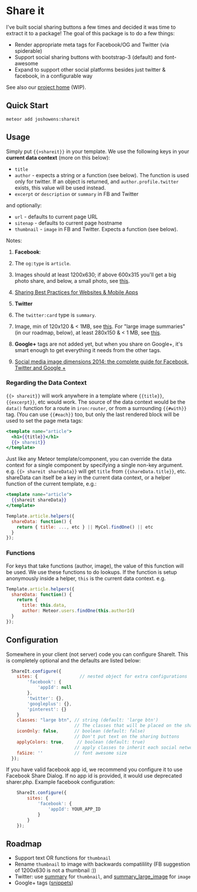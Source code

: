 # Share it

I've built social sharing buttons a few times and decided it was time to extract it to a package!  The goal of this package is to do a few things:

* Render appropriate meta tags for Facebook/OG and Twitter (via spiderable)
* Support social sharing buttons with bootstrap-3 (default) and font-awesome
* Expand to support other social platforms besides just twitter & facebook, in a configurable way

See also our [project home](http://meteorjs.club/shareit/) (WIP).

## Quick Start

    meteor add joshowens:shareit

## Usage

Simply put `{{>shareit}}` in your template.  We use the following keys in your
**current data context** (more on this below):

* `title`
* `author` - expects a string or a function (see below).  The function is used only for twitter.  If an object is returned, and `author.profile.twitter` exists, this value will be used instead.
* `excerpt` or `description` or `summary`  in FB and Twitter

and optionally:

* `url` - defaults to current page URL
* `sitenap` - defaults to current page hostname
* `thumbnail` - `image` in FB and Twitter.  Expects a function (see below).

Notes:

1. **Facebook**:
  1. The `og:type` is `article`.
  1. Images should at least 1200x630; if above 600x315 you'll get a big photo
share, and below, a small photo, see
[this](https://developers.facebook.com/docs/sharing/best-practices#images).
  1. [Sharing Best Practices for Websites & Mobile Apps](https://developers.facebook.com/docs/sharing/best-practices)

1. **Twitter**
  1. The `twitter:card` type is `summary`.
  1. Image, min of 120x120 & < 1MB, see [this](https://dev.twitter.com/cards/types/summary).  For "large image summaries" (in our roadmap, below), at least 280x150 &
< 1 MB, see [this](https://dev.twitter.com/cards/types/summary-large-image).

1. **Google+** tags are not added yet, but when you share on Google+, it's smart
enough to get everything it needs from the other tags.

1. [Social media image dimensions 2014: the complete guide for Facebook, Twitter and Google +](http://postcron.com/en/blog/social-media-image-dimensions-sizes/)

### Regarding the Data Context

`{{> shareit}}` will work anywhere in a template where `{{title}}`, `{{excerpt}}`,
etc would work.  The source of the data context would be the `data()` function
for a route in `iron:router`, or from a surrounding `{{#with}}` tag.  (You can
use `{{#each}}` too, but only the last rendered block will be used to set the
page meta tags:

```handlebars
<template name="article">
  <h1>{{title}}</h1>
  {{> shareit}}
</template>
```

Just like any Meteor template/component, you can override the data context
for a single component by specifying a single non-key argument.  e.g.
`{{> shareit shareData}}` will get `title` from `{{shareData.title}}`, etc.
shareData can itself be a key in the current data context, or a helper
function of the current template, e.g.:

```handlebars
<template name="article">
  {{shareit shareData}}
</template>
```
```js
Template.article.helpers({
  shareData: function() {
    return { title: ..., etc } || MyCol.findOne() || etc
  }
});
```

### Functions

For keys that take functions (author, image), the value of this function will be used.  We use these functions to do lookups.  If the function is setup anonymously inside a helper, `this` is the current data context.  e.g.

```js
Template.article.helpers({
  shareData: function() {
    return {
      title: this.data,
      author: Meteor.users.findOne(this.authorId)
  }
});
```

## Configuration

Somewhere in your client (not server) code you can configure ShareIt.  This is completely optional and the defaults are listed below:

```js
  ShareIt.configure({
    sites: {                // nested object for extra configurations
        'facebook': {
            'appId': null
        },
        'twitter': {},
        'googleplus': {},
        'pinterest': {}
    }
    classes: "large btn", // string (default: 'large btn')
                          // The classes that will be placed on the sharing buttons, bootstrap by default.
    iconOnly: false,      // boolean (default: false)
                          // Don't put text on the sharing buttons
    applyColors: true,     // boolean (default: true)
                          // apply classes to inherit each social networks background color
    faSize: ''            // font awesome size
  });
```
If you have valid facebook app id, we recommend you configure it to use Facebook Share Dialog. If no app id is provided, it would use deprecated sharer.php. Example facebook configuration:

```js
    ShareIt.configure({
        sites: {
            'facebook': {
                'appId': YOUR_APP_ID
            }
        }
    });
```


## Roadmap

* Support text OR functions for `thumbnail`
* Rename `thumbnail` to image with backwards compatilility (FB suggestion of 1200x630 is not a thumbnail :))
* Twitter: use [summary](https://dev.twitter.com/cards/types/summary) for `thumbnail`, and [summary_large_image](https://dev.twitter.com/cards/types/summary-large-image)
for `image`
* Google+ tags ([snippets](https://developers.google.com/+/web/snippet/))
